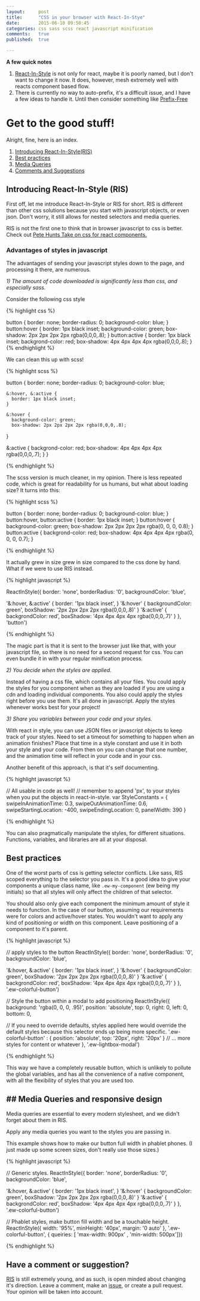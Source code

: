 ```yaml
---
layout:     post
title:      "CSS in your browser with React-In-Stye"
date:       2015-06-10 09:50:45
categories: css sass scss react javascript minification
comments:   true
published:  true

---
```

**A few quick notes**

1. [React-In-Style](https://github.com/ericwooley/react-in-style) is not only for react, maybe it is poorly named, but I don't want to change it now. It does, however, mesh extremely well with reacts component based flow.
2. There is currently no way to auto-prefix, it's a difficult issue, and I have a few ideas to handle it. Until then consider something like [Prefix-Free](http://leaverou.github.io/prefixfree.)

# Get to the good stuff!

Alright, fine, here is an index.

  1. [Introducing React-In-Style(RIS)](#RIS)
  2. [Best practices](#bestpractices)
  3. [Media Queries](#MediaQueries)
  4. [Comments and Suggestions](#Comments)

## <a name="RIS"></a>Introducing React-In-Style (RIS)


First off, let me introduce React-In-Style or RIS for short. RIS is different than other css solutions because you start with javascript objects, or even json. Don't worry, it still allows for nested selectors and media queries.

RIS is not the first one to think that in browser javascript to css is better. Check out [Pete Hunts Take on css for react components.](https://github.com/petehunt/jsxstyle)

### Advantages of styles in javascript
The advantages of sending your javascript styles down to the page, and processing it there, are numerous.

_1) The amount of code downloaded is significantly less than css, and especially sass._

Consider the following css style

{% highlight css %}

button {
	border: none;
	border-radius: 0;
	background-color: blue;
}
button:hover {
	border: 1px black inset;
	background-color: green;
	box-shadow: 2px 2px 2px 2px rgba(0,0,0,.8);
}
button:active {
	border: 1px black inset;
	backgrond-color: red;
	box-shadow: 4px 4px 4px 4px rgba(0,0,0,.8);
}
{% endhighlight %}

We can clean this up with scss!

{% highlight scss %}

button {
  border: none;
  border-radius: 0;
  background-color: blue;

    &:hover, &:active {
      border: 1px black inset;
    }

    &:hover {
      background-color: green;
      box-shadow: 2px 2px 2px 2px rgba(0,0,0,.8);
  }

  &:active {
    backgrond-color: red;
    box-shadow: 4px 4px 4px 4px rgba(0,0,0,.7);
  }
}

{% endhighlight %}

  The scss version is much cleaner, in my opinion. There is less repeated code, which is great for readability for us humans,  but what about loading size?
  It turns into this:

{% highlight scss %}

button {
  border: none;
  border-radius: 0;
  background-color: blue;
}
button:hover, button:active {
  border: 1px black inset;
}
button:hover {
  background-color: green;
  box-shadow: 2px 2px 2px 2px rgba(0, 0, 0, 0.8);
}
button:active {
  backgrond-color: red;
  box-shadow: 4px 4px 4px 4px rgba(0, 0, 0, 0.7);
}

{% endhighlight %}

  It actually grew in size grew in size compared to the css done by hand. What if we were to use RIS instead.

{% highlight javascript %}


ReactInStyle({
  border: 'none',
  borderRadius: '0',
  backgroundColor: 'blue',

  '&:hover, &:active' {
    border: '1px black inset',
  }
  '&:hover' {
      backgroundColor: green',
      boxShadow: '2px 2px 2px 2px rgba(0,0,0,.8)'
  }
  '&:active' {
    backgrondColor: red',
    boxShadow: '4px 4px 4px 4px rgba(0,0,0,.7)'
  }
}, 'button')

{% endhighlight %}


  The magic part is that it is sent to the browser just like that, with your javascript file, so there is no need for a second request for css. You can even bundle it in with your regular minification process.

_2) You decide when the styles are applied._

Instead of having a css file, which contains all your files. You could apply the styles for you component when as they are loaded if you are using a cdn and loading individual components. You also could apply the styles right before you use them. It's all done in javascript. Apply the styles whenever works best for your project!

_3) Share you variables between your code and your styles._

With react in style, you can use JSON files or javascript objects to keep track of your styles. Need to set a timeout for something to happen when an animation finishes? Place that time in a style constant and use it in both your style and your code. From then on you can change that one number, and the animation time will reflect in your code and in your css.

Another benefit of this approach, is that it's self documenting.

{% highlight javascript %}

// All usable in code as well!
// remember to append 'px', to your styles when you put the objects in react-in-style.
var StyleConstants = {
  swipeInAnimationTime: 0.3,
  swipeOutAnimationTime: 0.6,
  swipeStartingLocation: -400,
  swipeEndingLocation: 0,
  panelWidth: 390
}

{% endhighlight %}

You can also pragmatically manipulate the styles, for different situations. Functions, variables, and libraries are all at your disposal.

## <a name="bestpractices"></a>Best practices

One of the worst parts of css is getting selector conflicts. Like sass, RIS scoped everything to the selector you pass in. It's a good idea to give your  components a unique class name, like `.ew-my-component` (ew being my initials) so that all styles will only affect the children of that selector.

You should also only give each component the minimum amount of style it needs to function. In the case of our button, assuming our requirements were for  colors and active/hover states. You wouldn't want to apply any kind of positioning or width on this component. Leave positioning of a component to it's parent.

{% highlight javascript %}

// apply styles to the button
ReactInStyle({
  border: 'none',
  borderRadius: '0',
  backgroundColor: 'blue',

  '&:hover, &:active' {
    border: '1px black inset',
  }
  '&:hover' {
      backgroundColor: green',
      boxShadow: '2px 2px 2px 2px rgba(0,0,0,.8)'
  }
  '&:active' {
    backgrondColor: red',
    boxShadow: '4px 4px 4px 4px rgba(0,0,0,.7)'
  }
}, '.ew-colorful-button')

//  Style the button within a modal to add positioning
ReactInStyle({
  background: 'rgba(0, 0, 0, .95)',
  position: 'absolute',
  top: 0,
  right: 0,
  left: 0,
  bottom: 0,

  // If you need to override defaults, styles applied here would override the default styles because this selector ends up being more specific.
  '.ew-colorful-button' : {
    position: 'absolute',
    top: '20px',
    right: '20px'
  }
  // ... more styles for content or whatever
}, '.ew-lightbox-modal')

{% endhighlight %}

This way we have a completely reusable button, which is unlikely to pollute the global variables, and has all the convenience of a native component, with all the flexibility of styles that you are used too.

## ## <a name="MediaQueries"></a>Media Queries and responsive design

Media queries are essential to every modern stylesheet, and we didn't forget about them in RIS.

Apply any media queries you want to the styles you are passing in.

This example shows how to make our button full width in phablet phones. (I just made up some screen sizes, don't really use those sizes.)

{% highlight javascript %}

// Generic styles.
ReactInStyle({
  border: 'none',
  borderRadius: '0',
  backgroundColor: 'blue',

  '&:hover, &:active' {
    border: '1px black inset',
  }
  '&:hover' {
      backgroundColor: green',
      boxShadow: '2px 2px 2px 2px rgba(0,0,0,.8)'
  }
  '&:active' {
    backgrondColor: red',
    boxShadow: '4px 4px 4px 4px rgba(0,0,0,.7)'
  }
}, '.ew-colorful-button')

// Phablet styles, make button fill width and be a touchable height.
ReactInStyle({
  width: '95%',
  minHeight:  '40px',
  margin: '0 auto'
}, '.ew-colorful-button', {
  queiries: [
    'max-width: 900px' ,
    'min-width: 500px']})

{% endhighlight %}


## <a name="Comments"></a> Have a comment or suggestion?
[RIS](https://github.com/ericwooley/react-in-style) is still extremely young, and as such, is open minded about changing it's direction. Leave a comment, make an [issue](https://github.com/ericwooley/react-in-style/issues), or create a pull request. Your opinion will be taken into account.

